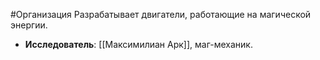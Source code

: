#Организация Разрабатывает двигатели, работающие на магической энергии.

- **Исследователь**: [[Максимилиан Арк]], маг-механик.
